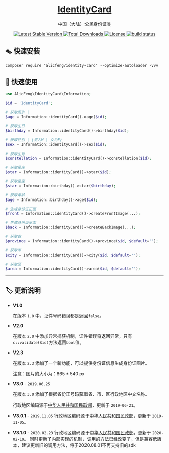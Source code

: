<h1 align="center">
  <a href="https://github.com/alicfeng/identity-card">
    IdentityCard
  </a>
</h1>
<p align="center">
  中国（大陆）公民身份证类
</p>
<p align="center">
  <a href="https://packagist.org/packages/alicfeng/identity-card">
    <img src="https://poser.pugx.org/alicfeng/identity-card/v/stable.svg" alt="Latest Stable Version">
  </a>
  <a href="https://packagist.org/packages/alicfeng/IdentityCard">
    <img src="https://poser.pugx.org/alicfeng/identity-card/d/total.svg" alt="Total Downloads">
  </a>
  <a href="https://packagist.org/packages/alicfeng/identity-card">
    <img src="https://poser.pugx.org/alicfeng/identity-card/license.svg" alt="License">
  </a>
  <a href="https://github.com/alicfeng/IdentityCard">
    <img src="https://travis-ci.org/alicfeng/IdentityCard.svg?branch=master" alt="build status">
  </a>
</p>



## 🪤 快速安装

```shell
composer require "alicfeng/identity-card" --optimize-autoloader -vvv
```



## 🚀 快速使用

```php
use AlicFeng\IdentityCard\Information;

$id = 'IdentityCard';

# 获取周岁 | 
$age = Information::identityCard()->age($id);

# 获取生日
$birthday = Information::identityCard()->birthday($id);

# 获取性别 | {男为M | 女为F}
$sex = Information::identityCard()->sex($id);

# 获取生肖
$constellation = Information::identityCard()->constellation($id);

# 获取星座
$star = Information::identityCard()->star($id);

# 获取星座
$star = Information::birthday()->star($birthday);

# 获取年龄
$age = Information::birthday()->age($id);

# 生成身份证正面
$front = Information::identityCard()->createFrontImage(...);

# 生成身份证反面
$back = Information::identityCard()->createBackImage(...);

# 获取省
$province = Information::identityCard()->province($id, $default='');

# 获取市
$city = Information::identityCard()->city($id, $default='');

# 获取区
$area = Information::identityCard()->area($id, $default='');
```
___

## 🏷 更新说明

- **V1.0**

  在版本 `1.0` 中，证件号码错误都是返回`false`。

- **V2.0**

  在版本 `2.0` 中添加异常捕获机制，证件错误将返回异常，只有`c::validate($id)`方法返回`bool`值。

- **V2.3**

  在版本 `2.3` 添加了一个新功能，可以提供身份证信息生成身份证图片。

  注意：图片的大小为：865 * 540 px

- **V3.0** - `2019.06.25`

  在版本 `3.0` 添加了根据省份正号码获取省、市、区行政地区中文名称。
  
  行政地区编码源于[中华人民共和国民政部](http://www.mca.gov.cn/)，更新于 `2019-06-21`。

- **V3.0.1** - `2019.11.05`
  行政地区编码源于[中华人民共和国民政部](http://www.mca.gov.cn/)，更新于 `2019-11-05`。
  
- **V3.1.0** - `2020.02.23`
  行政地区编码源于[中华人民共和国民政部](http://www.mca.gov.cn/)，更新于 `2020-02-19`。
  同时更新了内部实现的机制，调用的方法已经改变了，但是兼容低版本，建议更新旧的调用方法，将于2020.08.01不再支持旧的sdk

